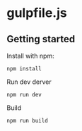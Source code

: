 # gulpfile.js

## Getting started

Install with npm:

```shell
npm install
```

Run dev derver
```shell
npm run dev
```

Build
```shell
npm run build
```
